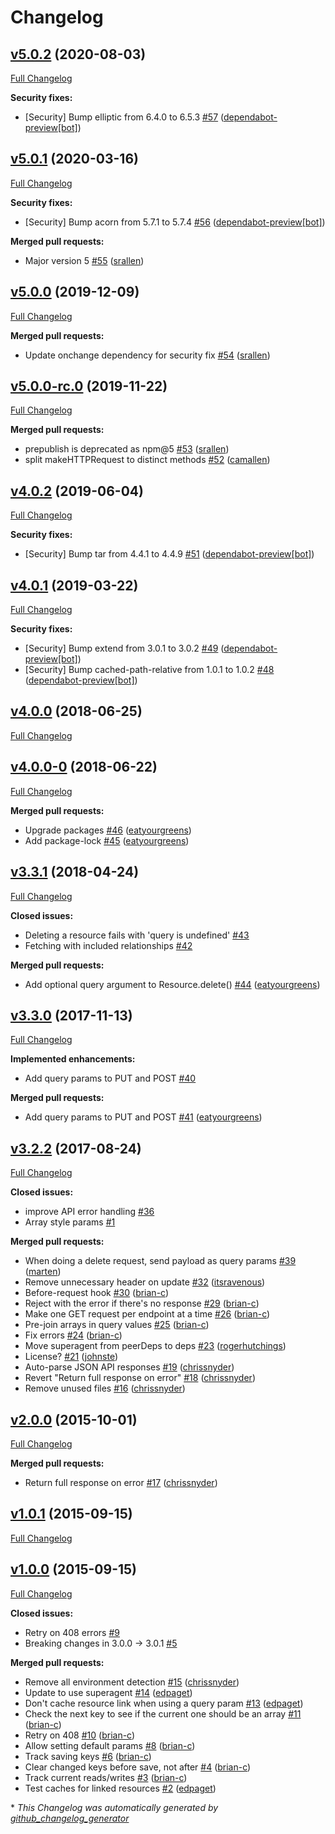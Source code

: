 # Changelog

## [v5.0.2](https://github.com/zooniverse/json-api-client/tree/v5.0.2) (2020-08-03)

[Full Changelog](https://github.com/zooniverse/json-api-client/compare/v5.0.1...v5.0.2)

**Security fixes:**

- \[Security\] Bump elliptic from 6.4.0 to 6.5.3 [\#57](https://github.com/zooniverse/json-api-client/pull/57) ([dependabot-preview[bot]](https://github.com/apps/dependabot-preview))

## [v5.0.1](https://github.com/zooniverse/json-api-client/tree/v5.0.1) (2020-03-16)

[Full Changelog](https://github.com/zooniverse/json-api-client/compare/v5.0.0...v5.0.1)

**Security fixes:**

- \[Security\] Bump acorn from 5.7.1 to 5.7.4 [\#56](https://github.com/zooniverse/json-api-client/pull/56) ([dependabot-preview[bot]](https://github.com/apps/dependabot-preview))

**Merged pull requests:**

- Major version 5 [\#55](https://github.com/zooniverse/json-api-client/pull/55) ([srallen](https://github.com/srallen))

## [v5.0.0](https://github.com/zooniverse/json-api-client/tree/v5.0.0) (2019-12-09)

[Full Changelog](https://github.com/zooniverse/json-api-client/compare/v5.0.0-rc.0...v5.0.0)

**Merged pull requests:**

- Update onchange dependency for security fix [\#54](https://github.com/zooniverse/json-api-client/pull/54) ([srallen](https://github.com/srallen))

## [v5.0.0-rc.0](https://github.com/zooniverse/json-api-client/tree/v5.0.0-rc.0) (2019-11-22)

[Full Changelog](https://github.com/zooniverse/json-api-client/compare/v4.0.2...v5.0.0-rc.0)

**Merged pull requests:**

- prepublish is deprecated as npm@5 [\#53](https://github.com/zooniverse/json-api-client/pull/53) ([srallen](https://github.com/srallen))
- split makeHTTPRequest  to distinct methods [\#52](https://github.com/zooniverse/json-api-client/pull/52) ([camallen](https://github.com/camallen))

## [v4.0.2](https://github.com/zooniverse/json-api-client/tree/v4.0.2) (2019-06-04)

[Full Changelog](https://github.com/zooniverse/json-api-client/compare/v4.0.1...v4.0.2)

**Security fixes:**

- \[Security\] Bump tar from 4.4.1 to 4.4.9 [\#51](https://github.com/zooniverse/json-api-client/pull/51) ([dependabot-preview[bot]](https://github.com/apps/dependabot-preview))

## [v4.0.1](https://github.com/zooniverse/json-api-client/tree/v4.0.1) (2019-03-22)

[Full Changelog](https://github.com/zooniverse/json-api-client/compare/v4.0.0...v4.0.1)

**Security fixes:**

- \[Security\] Bump extend from 3.0.1 to 3.0.2 [\#49](https://github.com/zooniverse/json-api-client/pull/49) ([dependabot-preview[bot]](https://github.com/apps/dependabot-preview))
- \[Security\] Bump cached-path-relative from 1.0.1 to 1.0.2 [\#48](https://github.com/zooniverse/json-api-client/pull/48) ([dependabot-preview[bot]](https://github.com/apps/dependabot-preview))

## [v4.0.0](https://github.com/zooniverse/json-api-client/tree/v4.0.0) (2018-06-25)

[Full Changelog](https://github.com/zooniverse/json-api-client/compare/v4.0.0-0...v4.0.0)

## [v4.0.0-0](https://github.com/zooniverse/json-api-client/tree/v4.0.0-0) (2018-06-22)

[Full Changelog](https://github.com/zooniverse/json-api-client/compare/v3.3.1...v4.0.0-0)

**Merged pull requests:**

- Upgrade packages [\#46](https://github.com/zooniverse/json-api-client/pull/46) ([eatyourgreens](https://github.com/eatyourgreens))
- Add package-lock [\#45](https://github.com/zooniverse/json-api-client/pull/45) ([eatyourgreens](https://github.com/eatyourgreens))

## [v3.3.1](https://github.com/zooniverse/json-api-client/tree/v3.3.1) (2018-04-24)

[Full Changelog](https://github.com/zooniverse/json-api-client/compare/v3.3.0...v3.3.1)

**Closed issues:**

- Deleting a resource fails with 'query is undefined' [\#43](https://github.com/zooniverse/json-api-client/issues/43)
- Fetching with included relationships [\#42](https://github.com/zooniverse/json-api-client/issues/42)

**Merged pull requests:**

- Add optional query argument to Resource.delete\(\) [\#44](https://github.com/zooniverse/json-api-client/pull/44) ([eatyourgreens](https://github.com/eatyourgreens))

## [v3.3.0](https://github.com/zooniverse/json-api-client/tree/v3.3.0) (2017-11-13)

[Full Changelog](https://github.com/zooniverse/json-api-client/compare/v3.2.2...v3.3.0)

**Implemented enhancements:**

- Add query params to PUT and POST [\#40](https://github.com/zooniverse/json-api-client/issues/40)

**Merged pull requests:**

- Add query params to PUT and POST [\#41](https://github.com/zooniverse/json-api-client/pull/41) ([eatyourgreens](https://github.com/eatyourgreens))

## [v3.2.2](https://github.com/zooniverse/json-api-client/tree/v3.2.2) (2017-08-24)

[Full Changelog](https://github.com/zooniverse/json-api-client/compare/v2.0.0...v3.2.2)

**Closed issues:**

- improve API error handling [\#36](https://github.com/zooniverse/json-api-client/issues/36)
- Array style params  [\#1](https://github.com/zooniverse/json-api-client/issues/1)

**Merged pull requests:**

- When doing a delete request, send payload as query params [\#39](https://github.com/zooniverse/json-api-client/pull/39) ([marten](https://github.com/marten))
- Remove unnecessary header on update [\#32](https://github.com/zooniverse/json-api-client/pull/32) ([itsravenous](https://github.com/itsravenous))
- Before-request hook [\#30](https://github.com/zooniverse/json-api-client/pull/30) ([brian-c](https://github.com/brian-c))
- Reject with the error if there's no response [\#29](https://github.com/zooniverse/json-api-client/pull/29) ([brian-c](https://github.com/brian-c))
- Make one GET request per endpoint at a time [\#26](https://github.com/zooniverse/json-api-client/pull/26) ([brian-c](https://github.com/brian-c))
- Pre-join arrays in query values [\#25](https://github.com/zooniverse/json-api-client/pull/25) ([brian-c](https://github.com/brian-c))
- Fix errors [\#24](https://github.com/zooniverse/json-api-client/pull/24) ([brian-c](https://github.com/brian-c))
- Move superagent from peerDeps to deps [\#23](https://github.com/zooniverse/json-api-client/pull/23) ([rogerhutchings](https://github.com/rogerhutchings))
- License? [\#21](https://github.com/zooniverse/json-api-client/pull/21) ([johnste](https://github.com/johnste))
- Auto-parse JSON API responses [\#19](https://github.com/zooniverse/json-api-client/pull/19) ([chrissnyder](https://github.com/chrissnyder))
- Revert "Return full response on error" [\#18](https://github.com/zooniverse/json-api-client/pull/18) ([chrissnyder](https://github.com/chrissnyder))
- Remove unused files [\#16](https://github.com/zooniverse/json-api-client/pull/16) ([chrissnyder](https://github.com/chrissnyder))

## [v2.0.0](https://github.com/zooniverse/json-api-client/tree/v2.0.0) (2015-10-01)

[Full Changelog](https://github.com/zooniverse/json-api-client/compare/v1.0.1...v2.0.0)

**Merged pull requests:**

- Return full response on error [\#17](https://github.com/zooniverse/json-api-client/pull/17) ([chrissnyder](https://github.com/chrissnyder))

## [v1.0.1](https://github.com/zooniverse/json-api-client/tree/v1.0.1) (2015-09-15)

[Full Changelog](https://github.com/zooniverse/json-api-client/compare/v1.0.0...v1.0.1)

## [v1.0.0](https://github.com/zooniverse/json-api-client/tree/v1.0.0) (2015-09-15)

[Full Changelog](https://github.com/zooniverse/json-api-client/compare/99cbf2e440859ee47bef062f0ff0dad87e9f3869...v1.0.0)

**Closed issues:**

- Retry on 408 errors [\#9](https://github.com/zooniverse/json-api-client/issues/9)
- Breaking changes in 3.0.0 -\> 3.0.1 [\#5](https://github.com/zooniverse/json-api-client/issues/5)

**Merged pull requests:**

- Remove all environment detection [\#15](https://github.com/zooniverse/json-api-client/pull/15) ([chrissnyder](https://github.com/chrissnyder))
- Update to use superagent [\#14](https://github.com/zooniverse/json-api-client/pull/14) ([edpaget](https://github.com/edpaget))
- Don't cache resource link when using a query param [\#13](https://github.com/zooniverse/json-api-client/pull/13) ([edpaget](https://github.com/edpaget))
- Check the next key to see if the current one should be an array [\#11](https://github.com/zooniverse/json-api-client/pull/11) ([brian-c](https://github.com/brian-c))
- Retry on 408 [\#10](https://github.com/zooniverse/json-api-client/pull/10) ([brian-c](https://github.com/brian-c))
- Allow setting default params [\#8](https://github.com/zooniverse/json-api-client/pull/8) ([brian-c](https://github.com/brian-c))
- Track saving keys [\#6](https://github.com/zooniverse/json-api-client/pull/6) ([brian-c](https://github.com/brian-c))
- Clear changed keys before save, not after [\#4](https://github.com/zooniverse/json-api-client/pull/4) ([brian-c](https://github.com/brian-c))
- Track current reads/writes [\#3](https://github.com/zooniverse/json-api-client/pull/3) ([brian-c](https://github.com/brian-c))
- Test caches for linked resources [\#2](https://github.com/zooniverse/json-api-client/pull/2) ([edpaget](https://github.com/edpaget))



\* *This Changelog was automatically generated by [github_changelog_generator](https://github.com/github-changelog-generator/github-changelog-generator)*

